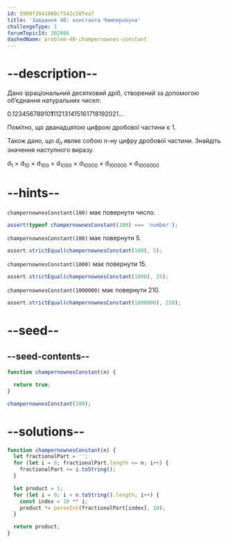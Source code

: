 ```yaml
---
id: 5900f3941000cf542c50fea7
title: 'Завдання 40: константа Чамперноуна'
challengeType: 1
forumTopicId: 302066
dashedName: problem-40-champernownes-constant
---
```


# --description--

Дано ірраціональний десятковий дріб, створений за допомогою об’єднання натуральних чисел:

0.12345678910**1**112131415161718192021...

Помітно, що дванадцятою цифрою дробової частини є 1.

Також дано, що *d<sub>n</sub>* являє собою *n*-ну цифру дробової частини. Знайдіть значення наступного виразу.

d<sub>1</sub> × d<sub>10</sub> × d<sub>100</sub> × d<sub>1000</sub> × d<sub>10000</sub> × d<sub>100000</sub> × d<sub>1000000</sub>

# --hints--

`champernownesConstant(100)` має повернути число.

```js
assert(typeof champernownesConstant(100) === 'number');
```

`champernownesConstant(100)` має повернути 5.

```js
assert.strictEqual(champernownesConstant(100), 5);
```

`champernownesConstant(1000)` має повернути 15.

```js
assert.strictEqual(champernownesConstant(1000), 15);
```

`champernownesConstant(1000000)` має повернути 210.

```js
assert.strictEqual(champernownesConstant(1000000), 210);
```

# --seed--

## --seed-contents--

```js
function champernownesConstant(n) {

  return true;
}

champernownesConstant(100);
```

# --solutions--

```js
function champernownesConstant(n) {
  let fractionalPart = '';
  for (let i = 0; fractionalPart.length <= n; i++) {
    fractionalPart += i.toString();
  }

  let product = 1;
  for (let i = 0; i < n.toString().length; i++) {
    const index = 10 ** i;
    product *= parseInt(fractionalPart[index], 10);
  }

  return product;
}
```
